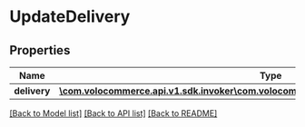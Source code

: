 # UpdateDelivery

## Properties
Name | Type | Description | Notes
------------ | ------------- | ------------- | -------------
**delivery** | [**\com.volocommerce.api.v1.sdk.invoker\com.volocommerce.api.v1.sdk.model\UpdateDeliveries**](UpdateDeliveries.md) |  | [optional] 

[[Back to Model list]](../README.md#documentation-for-models) [[Back to API list]](../README.md#documentation-for-api-endpoints) [[Back to README]](../README.md)



